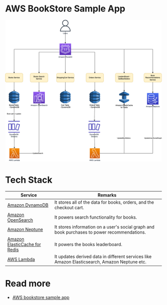 # AWS BookStore Sample App

![](AWS-Bookstore-Demo-App.png)

# Tech Stack

| Service                                                                                                | Remarks                                                                                      |
|--------------------------------------------------------------------------------------------------------|----------------------------------------------------------------------------------------------|
| [Amazon DynamoDB](../../2_AWS/1_DatabaseServices/AmazonDynamoDB/Readme.md)                   | It stores all of the data for books, orders, and the checkout cart.                          |
| [Amazon OpenSearch](../../2_AWS/1_DatabaseServices/AmazonOpenSearch/Readme.md)                      | It powers search functionality for books.                                                    |
| [Amazon Neptune](../../2_AWS/1_DatabaseServices/AmazonNeptune.md)                            | It stores information on a user's social graph and book purchases to power recommendations.  |
| [Amazon ElasticCache for Redis](../../2_AWS/1_DatabaseServices/AmazonElasticCache/Readme.md) | It powers the books leaderboard.                                                             |
| [AWS Lambda](../../2_AWS/2_ComputeServices/AWSLambda/Readme.md)                              | It updates derived data in different services like Amazon Elasticsearch, Amazon Neptune etc. |

# Read more
- [AWS bookstore sample app](https://github.com/aws-samples/aws-bookstore-demo-app)